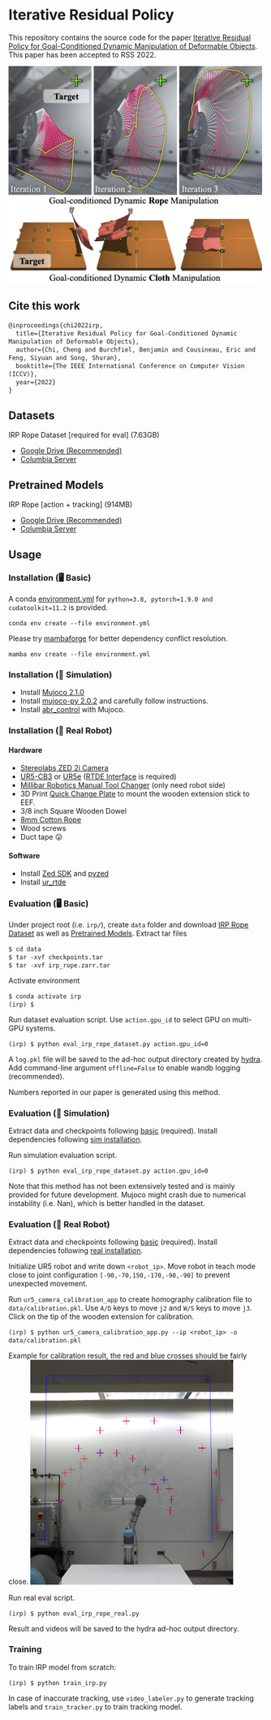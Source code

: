 # Iterative Residual Policy
This repository contains the source code for the paper [Iterative Residual Policy for Goal-Conditioned Dynamic Manipulation of Deformable Objects](https://irp.cs.columbia.edu/). This paper has been accepted to RSS 2022.

<img src="images/teaser.jpg" alt="drawing" width="500"/>

## Cite this work
```
@inproceedings{chi2022irp,
  title={Iterative Residual Policy for Goal-Conditioned Dynamic Manipulation of Deformable Objects},
  author={Chi, Cheng and Burchfiel, Benjamin and Cousineau, Eric and Feng, Siyuan and Song, Shuran},
  booktitle={The IEEE International Conference on Computer Vision (ICCV)},
  year={2022}
}
```

## Datasets
IRP Rope Dataset [required for eval] (7.63GB)
* [Google Drive (Recommended)](https://drive.google.com/file/d/1uv7APODe6yl3vTaBLfOOz5Q9APdZdkqd/view?usp=sharing) 
* [Columbia Server](https://irp.cs.columbia.edu/data/irp_rope.zarr.tar)

## Pretrained Models
IRP Rope [action + tracking] (914MB)
* [Google Drive (Recommended)](https://drive.google.com/file/d/1_lODhez-JeGKbQvxHHfD3NBHBT-TSvrD/view?usp=sharing) 
* [Columbia Server](https://irp.cs.columbia.edu/data/checkpoints.tar)

## Usage
### Installation (🖥️ Basic)
A conda [environment.yml](./environment.yml) for `python=3.8, pytorch=1.9.0 and cudatoolkit=11.2` is provided. 
```
conda env create --file environment.yml
```
Please try [mambaforge](https://github.com/conda-forge/miniforge) for better dependency conflict resolution.
```
mamba env create --file environment.yml
```

### Installation (👾 Simulation)
* Install [Mujoco 2.1.0](https://github.com/deepmind/mujoco/releases/tag/2.1.0)
* Install [mujoco-py 2.0.2](https://github.com/openai/mujoco-py) and carefully follow instructions.
* Install [abr_control](https://github.com/cheng-chi/abr_control) with Mujoco.

### Installation (🦾 Real Robot)
#### Hardware
* [Stereolabs ZED 2i Camera](https://www.stereolabs.com/zed-2i/)
* [UR5-CB3](https://www.universal-robots.com/cb3) or [UR5e](https://www.universal-robots.com/products/ur5-robot/) ([RTDE Interface](https://www.universal-robots.com/articles/ur/interface-communication/real-time-data-exchange-rtde-guide/) is required)
* [Millibar Robotics Manual Tool Changer](https://www.millibar.com/manual-tool-changer/) (only need robot side)
* 3D Print [Quick Change Plate](https://cad.onshape.com/documents/2298872dc9e43725186484ff/w/a74a4b142d00ea670de5fc6b/e/dcf3c1f5418eb0ffac59e848?renderMode=0&uiState=625c8355314d4c5f8c688959) to mount the wooden extension stick to EEF.
* 3/8 inch Square Wooden Dowel
* [8mm Cotton Rope](https://www.amazon.com/gp/product/B08TWMNV4P)
* Wood screws
* Duct tape 😛

#### Software
* Install [Zed SDK](https://www.stereolabs.com/developers/release/) and [pyzed](https://www.stereolabs.com/docs/app-development/python/install/)
* Install [ur_rtde](https://sdurobotics.gitlab.io/ur_rtde/)

### Evaluation (🖥️ Basic)
Under project root (i.e. `irp/`), create `data` folder and download [IRP Rope Dataset](#datasets) as well as [Pretrained Models](#pretrained-models). Extract tar files

```
$ cd data
$ tar -xvf checkpoints.tar
$ tar -xvf irp_rope.zarr.tar
```
Activate environment
```
$ conda activate irp
(irp) $
```
Run dataset evaluation script. Use `action.gpu_id` to select GPU on multi-GPU systems.
```
(irp) $ python eval_irp_rope_dataset.py action.gpu_id=0
```

A `log.pkl` file will be saved to the ad-hoc output directory created by [hydra](https://hydra.cc/docs/intro/). Add command-line argument `offline=False` to enable wandb logging (recommended).

Numbers reported in our paper is generated using this method.

### Evaluation (👾 Simulation)
Extract data and checkpoints following [basic](#evaluation-🖥️-basic) (required).
Install dependencies following [sim installation](#installation-👾-simulation).

Run simulation evaluation script.
```
(irp) $ python eval_irp_rope_dataset.py action.gpu_id=0
```

Note that this method has not been extensively tested and is mainly provided for future development. Mujoco might crash due to numerical instability (i.e. Nan), which is better handled in the dataset.

### Evaluation (🦾 Real Robot)
Extract data and checkpoints following [basic](#evaluation-🖥️-basic) (required).
Install dependencies following [real installation](#installation-🦾-real-robot).

Initialize UR5 robot and write down `<robot_ip>`. Move robot in teach mode close to joint configuration `[-90,-70,150,-170,-90,-90]` to prevent unexpected movement.

Run `ur5_camera_calibration_app` to create homography calibration file to `data/calibration.pkl`. Use `A/D` keys to move `j2` and `W/S` keys to move `j3`. Click on the tip of the wooden extension for calibration.
```
(irp) $ python ur5_camera_calibration_app.py --ip <robot_ip> -o data/calibration.pkl
```
Example for calibration result, the red and blue crosses should be fairly close.
<img src="images/calib_example.png" alt="drawing" width="400"/>


Run real eval script.
```
(irp) $ python eval_irp_rope_real.py
```
Result and videos will be saved to the hydra ad-hoc output directory.

### Training
To train IRP model from scratch:
```
(irp) $ python train_irp.py
```

In case of inaccurate tracking, use `video_labeler.py` to generate tracking labels and `train_tracker.py` to train tracking model.
